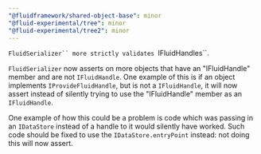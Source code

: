 ```yaml
---
"@fluidframework/shared-object-base": minor
"@fluid-experimental/tree": minor
"@fluid-experimental/tree2": minor
---
```


`FluidSerializer`` more strictly validates `IFluidHandles``.

`FluidSerializer` now asserts on more objects that have an "IFluidHandle" member and are not `IFluidHandle`.
One example of this is if an object implements `IProvideFluidHandle`, but is not a `IFluidHandle`, it will now assert instead of silently trying to use the "IFluidHandle" member as an `IFluidHandle`.

One example of how this could be a problem is code which was passing in an `IDataStore` instead of a handle to it would silently have worked.
Such code should be fixed to use the `IDataStore.entryPoint` instead: not doing this will now assert.
